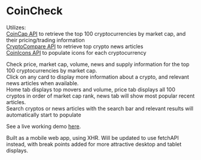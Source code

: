 # CoinCheck

Utilizes:  
[CoinCap API](https://docs.coincap.io) to retrieve the top 100 cryptocurrencies by market cap, and their pricing/trading information  
[CryptoCompare API](https://min-api.cryptocompare.com)</a> to retrieve top crypto news articles  
[CoinIcons API](https://coinicons.net) to populate icons for each cryptocurrency  


Check price, market cap, volume, news and supply information for the top 100 cryptocurrencies by market cap.  
Click on any card to display more information about a crypto, and relevant news articles when available.  
Home tab displays top movers and volume, price tab displays all 100 cryptos in order of market cap rank, news tab will show most popular recent articles.  
Search cryptos or news articles with the search bar and relevant results will automatically start to populate

See a live working demo [here](https://dancocreative.com/coin/index.html).

Built as a mobile web app, using XHR. Will be updated to use fetchAPI instead, with break points added for more attractive desktop and tablet displays.

